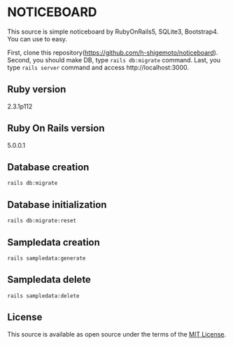 # NOTICEBOARD

This source is simple noticeboard by RubyOnRails5, SQLite3, Bootstrap4. You can use to easy.

First, clone this repository(https://github.com/h-shigemoto/noticeboard). Second, you should make DB, type `rails db:migrate` command. Last, you type `rails server` command and access http://localhost:3000.

## Ruby version

2.3.1p112

## Ruby On Rails version

5.0.0.1

## Database creation

`rails db:migrate`

## Database initialization

`rails db:migrate:reset`

## Sampledata creation

`rails sampledata:generate`

## Sampledata delete

`rails sampledata:delete`

## License

This source is available as open source under the terms of the [MIT License](http://opensource.org/licenses/MIT).